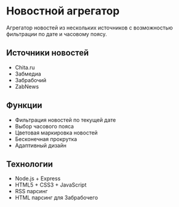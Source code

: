 # Новостной агрегатор

Агрегатор новостей из нескольких источников с возможностью фильтрации по дате и часовому поясу.

## Источники новостей
- Chita.ru
- Забмедиа  
- Забрабочий
- ZabNews

## Функции
- Фильтрация новостей по текущей дате
- Выбор часового пояса
- Цветовая маркировка новостей
- Бесконечная прокрутка
- Адаптивный дизайн

## Технологии
- Node.js + Express
- HTML5 + CSS3 + JavaScript
- RSS парсинг
- HTML парсинг для Забрабочего


